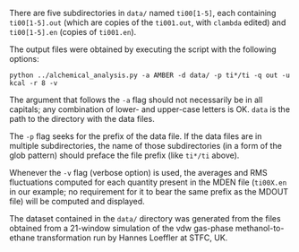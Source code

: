 There are five subdirectories in `data/` named `ti00[1-5]`, each containing `ti00[1-5].out` (which are copies of the `ti001.out`, with `clambda` edited)
and `ti00[1-5].en` (copies of `ti001.en`).

The output files were obtained by executing the script with the following options:

`python ../alchemical_analysis.py -a AMBER -d data/ -p ti*/ti -q out -u kcal -r 8 -v`

The argument that follows the `-a` flag should not necessarily be in all capitals; any combination of lower- and upper-case letters is OK.
`data` is the path to the directory with the data files.

The `-p` flag seeks for the prefix of the data file. If the data files are in multiple subdirectories,
the name of those subdirectories (in a form of the glob pattern) should preface the file prefix (like `ti*/ti` above).

Whenever the `-v` flag (verbose option) is used, the averages and RMS fluctuations computed for each quantity present in the MDEN file (`ti00X.en` in our example; no requirement for it to bear the same prefix as the MDOUT file) will be computed and displayed.

The dataset contained in the `data/` directory was generated from the files obtained from a 21-window simulation of the vdw gas-phase methanol-to-ethane transformation run by Hannes Loeffler at STFC, UK.
